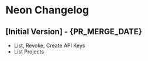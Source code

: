 # Neon Changelog

## [Initial Version] - {PR_MERGE_DATE}

- List, Revoke, Create API Keys
- List Projects